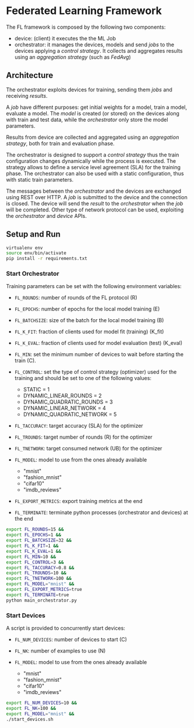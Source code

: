 # Federated Learning Framework

The FL framework is composed by the following two components:

- device: (client) it executes the the ML Job
- orchestrator: it manages the devices, models and send *jobs* to the devices applying a *control strategy*.
It collects and aggregates results using an *aggregation strategy* (such as *FedAvg*)


## Architecture

The orchestrator exploits devices for training, sending them *jobs* and receiving *results*.

A *job* have different purposes: get initial weights for a model, train a model, evaluate a model.
The *model* is created (or stored) on the devices along with train and test data, while the *orchestrator* only
store the model parameters.

Results from device are collected and aggregated using an *aggregation strategy*,
both for train and evaluation phase.

The orchestrator is designed to support a *control strategy* thus the train configuration changes dynamically
while the process is executed. The strategy allows to define a service level agreement (SLA) for the training phase.
The orchestrator can also be used with a static configuration, thus with static train parameters.

The messages between the *orchestrator* and the devices are exchanged using REST over HTTP. A *job* is submitted
to the device and the connection is closed. The device will send the *result* to the *orchestrator* when the
*job* will be completed. Other type of network protocol can be used, exploiting the *orchestrator* and *device* APIs.


## Setup and Run
```bash
virtualenv env
source env/bin/activate
pip install -r requirements.txt
```

### Start Orchestrator
Training parameters can be set with the following environment variables:
- ```FL_ROUNDS```: number of rounds of the FL protocol (R)
- ```FL_EPOCHS```: number of epochs for the local model training (E)
- ```FL_BATCHSIZE```: size of the batch for the local model training (B)
- ```FL_K_FIT```: fraction of clients used for model fit (training) (K_fit)
- ```FL_K_EVAL```: fraction of clients used for model evaluation (test) (K_eval)
- ```FL_MIN```: set the minimum number of devices to wait before starting the train (C). 
- ```FL_CONTROL```: set the type of control strategy (optimizer) used for the training and should be set to one of the following
values:

    - STATIC = 1
    - DYNAMIC_LINEAR_ROUNDS = 2
    - DYNAMIC_QUADRATIC_ROUNDS = 3
    - DYNAMIC_LINEAR_NETWORK = 4
    - DYNAMIC_QUADRATIC_NETWORK = 5
- ```FL_TACCURACY```: target accuracy (SLA) for the optimizer 
- ```FL_TROUNDS```: target number of rounds (R) for the optimizer 
- ```FL_TNETWORK```: target consumed network (UB) for the optimizer 
- ```FL_MODEL```: model to use from the ones already available
    
    - "mnist"
    - "fashion_mnist"
    - "cifar10"
    - "imdb_reviews"
- ```FL_EXPORT_METRICS```: export training metrics at the end
- ```FL_TERMINATE```: terminate python processes (orchestrator and devices) at the end

```bash
export FL_ROUNDS=15 &&
export FL_EPOCHS=1 &&
export FL_BATCHSIZE=32 &&
export FL_K_FIT=1 &&
export FL_K_EVAL=1 &&
export FL_MIN=10 &&
export FL_CONTROL=3 &&
export FL_TACCURACY=0.8 &&
export FL_TROUNDS=10 &&
export FL_TNETWORK=100 &&
export FL_MODEL="mnist" &&
export FL_EXPORT_METRICS=true 
export FL_TERMINATE=true
python main_orchestrator.py
```

### Start Devices
A script is provided to concurrently start devices:

- ```FL_NUM_DEVICES```: number of devices to start (C)
- ```FL_NK```: number of examples to use (N)
- ```FL_MODEL```: model to use from the ones already available
    
    - "mnist"
    - "fashion_mnist"
    - "cifar10"
    - "imdb_reviews"

```bash
export FL_NUM_DEVICES=10 &&
export FL_NK=100 &&
export FL_MODEL="mnist" &&
./start_devices.sh
```